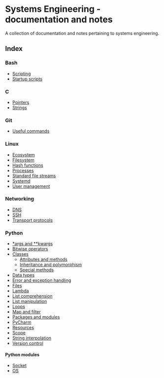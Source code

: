 Systems Engineering - documentation and notes
============================================

A collection of documentation and notes pertaining to systems engineering.

Index
-----

### Bash
- [Scripting](./bash/scripting.md)
- [Startup scripts](./bash/startup.md)

### C
- [Pointers](./c/pointers.md)
- [Strings](./c/strings.md)

### Git
- [Useful commands](./git/commands.md)

### Linux
- [Ecosystem](./linux/ecosystem.md)
- [Filesystem](./linux/filesystem.md)
- [Hash functions](./linux/hash-functions.md)
- [Processes](./linux/processes.md)
- [Standard file streams](./linux/file-stream.md)
- [Systemd](./linux/systemd.md)
- [User management](./linux/users.md)

### Networking
- [DNS](./networking/dns.md)
- [SSH](./networking/ssh.md)
- [Transport protocols](./networking/transport.md)

### Python
- [\*args and \**kwargs](./python/args-kwargs.md)
- [Bitwise operators](./python/bitwise.md)
- [Classes](./python/classes/index.md)
  - [Attributes and methods](./python/classes/attributes-methods.md)
  - [Inheritance and polymorphism](./python/classes/inheritance-polymorphism.md)
  - [Special methods](./python/classes/special-methods.md)
- [Data types](./python/data-types.md)
- [Error and exception handling](./python/error.md)
- [Files](./python/files.md)
- [Lambda](./python/lambda.md)
- [List comprehension](./python/list-comprehension.md)
- [List manipulation](./python/list-manipulation.md)
- [Loops](./python/loops.md)
- [Map and filter](./python/map-filter.md)
- [Packages and modules](./python/packages-modules.md)
- [PyCharm](./python/pycharm.md)
- [Resources](./python/resources.md)
- [Scope](./python/scope.md)
- [String interpolation](./python/string-interpolation.md)
- [Version control](./python/version-control.md)

#### Python modules
- [Socket](./python/modules/socket.md)
- [OS](./python/modules/os.md)
